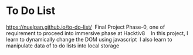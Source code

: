 # To Do List
https://nuelpan.github.io/to-do-list/&nbsp;
Final Project Phase-0, one of requirement to proceed into immersive phase at Hacktiv8&nbsp;
&nbsp;
In this project, I learn to dynamically change the DOM using javascript&nbsp;
I also learn to manipulate data of to do lists into local storage
